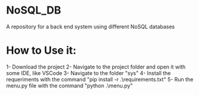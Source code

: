 # NoSQL_DB
 A repository for a back end system using different NoSQL databases

# How to Use it: 

1- Download the project 
2- Navigate to the project folder and open it with some IDE, like VSCode
3- Navigate to the folder "sys"
4- Install the requeriments with the command "pip install -r .\requirements.txt"
5- Run the menu.py file with the command "python .\menu.py"